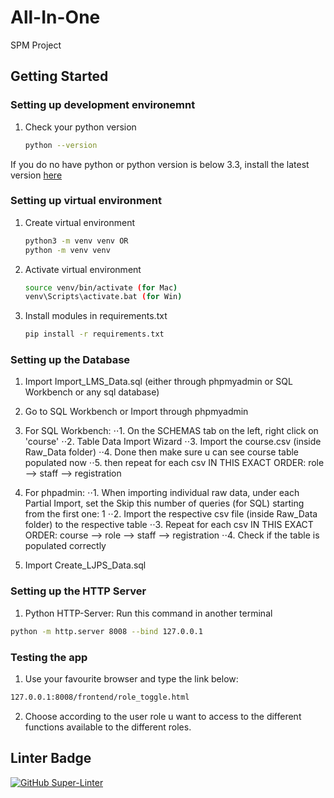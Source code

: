 # All-In-One
SPM Project


## Getting Started


### Setting up development environemnt 
1. Check your python version    
   ```sh 
   python --version
   ``` 
   
If you do no have python or python version is below 3.3, install the latest version [here](https://www.python.org/downloads/)


### Setting up virtual environment 

1. Create virtual environment     
   ```sh
   python3 -m venv venv OR
   python -m venv venv
   
2. Activate virtual environment  
   ```sh
   source venv/bin/activate (for Mac)
   venv\Scripts\activate.bat (for Win)
   
3. Install modules in requirements.txt     
   ```sh
   pip install -r requirements.txt

### Setting up the Database
1. Import Import_LMS_Data.sql (either through phpmyadmin or SQL Workbench or any sql database)

2. Go to SQL Workbench or Import through phpmyadmin

3. For SQL Workbench:
    ⋅⋅1. On the SCHEMAS tab on the left, right click on 'course'
    ⋅⋅2. Table Data Import Wizard
    ⋅⋅3. Import the course.csv (inside Raw_Data folder)
    ⋅⋅4. Done then make sure u can see course table populated now
    ⋅⋅5. then repeat for each csv IN THIS EXACT ORDER: role --> staff --> registration

3. For phpadmin:
    ⋅⋅1. When importing individual raw data, under each Partial Import, set the Skip this number of queries (for SQL) starting from the first one: 1
    ⋅⋅2. Import the respective csv file (inside Raw_Data folder) to the respective table
    ⋅⋅3. Repeat for each csv IN THIS EXACT ORDER: course --> role --> staff --> registration
    ⋅⋅4. Check if the table is populated correctly

4. Import Create_LJPS_Data.sql


### Setting up the HTTP Server

   1. Python HTTP-Server: Run this command in another terminal
   ```sh
   python -m http.server 8008 --bind 127.0.0.1
   ```

### Testing the app

   1. Use your favourite browser and type the link below: 
   ```sh
   127.0.0.1:8008/frontend/role_toggle.html
   ```
   2. Choose according to the user role u want to access to the different functions available to the different roles.


## Linter Badge
[![GitHub Super-Linter](https://github.com/alimsihui/All-In-One/workflows/Lint%20Code%20Base/badge.svg)](https://github.com/marketplace/actions/super-linter)




